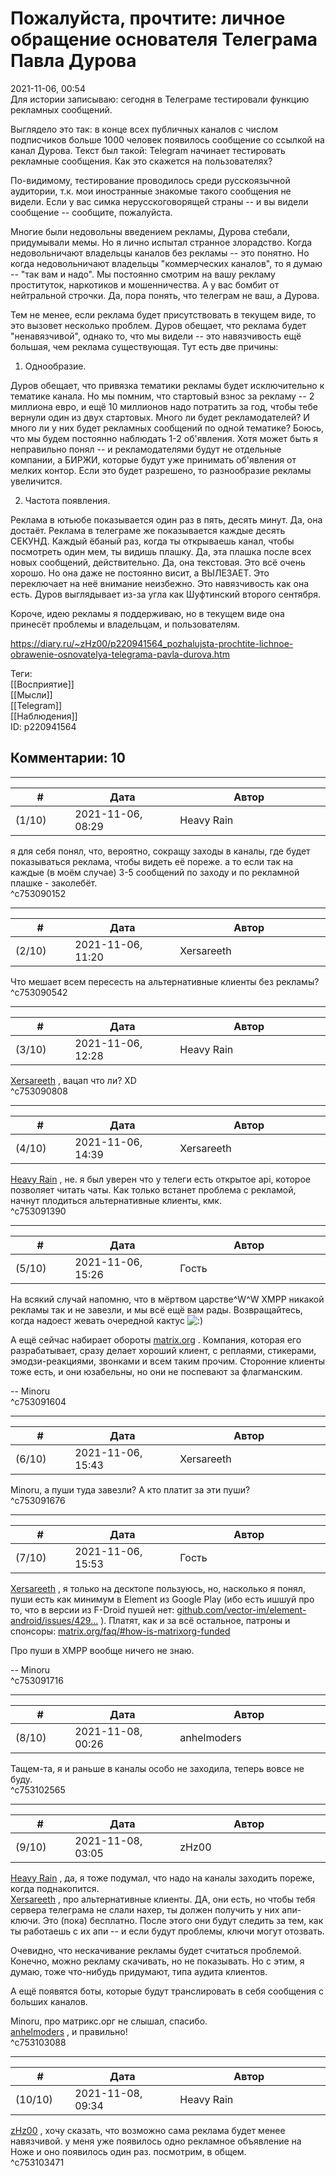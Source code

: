 Пожалуйста, прочтите: личное обращение основателя Телеграма Павла Дурова
========================================================================

  
2021-11-06, 00:54  
 Для истории записываю: сегодня в Телеграме тестировали функцию рекламных сообщений.   
   
 Выглядело это так: в конце всех публичных каналов с числом подписчиков больше 1000 человек появилось сообщение со ссылкой на канал Дурова. Текст был такой: Telegram начинает тестировать рекламные сообщения. Как это скажется на пользователях?   
   
 По-видимому, тестирование проводилось среди русскоязычной аудитории, т.к. мои иностранные знакомые такого сообщения не видели. Если у вас симка нерусскоговорящей страны -- и вы видели сообщение -- сообщите, пожалуйста.   
   
 Многие были недовольны введением рекламы, Дурова стебали, придумывали мемы. Но я лично испытал странное злорадство. Когда недовольничают владельцы каналов без рекламы -- это понятно. Но когда недовольничают владельцы "коммерческих каналов", то я думаю -- "так вам и надо". Мы постоянно смотрим на вашу рекламу проституток, наркотиков и мошенничества. А у вас бомбит от нейтральной строчки. Да, пора понять, что телеграм не ваш, а Дурова.   
   
 Тем не менее, если реклама будет присутствовать в текущем виде, то это вызовет несколько проблем. Дуров обещает, что реклама будет "ненавязчивой", однако то, что мы видели -- это навязчивость ещё большая, чем реклама существующая. Тут есть две причины:   
   
 1. Однообразие.   
   
 Дуров обещает, что привязка тематики рекламы будет исключительно к тематике канала. Но мы помним, что стартовый взнос за рекламу -- 2 миллиона евро, и ещё 10 миллионов надо потратить за год, чтобы тебе вернули один из двух стартовых. Много ли будет рекламодателей? И много ли у них будет рекламных сообщений по одной тематике? Боюсь, что мы будем постоянно наблюдать 1-2 об'явления. Хотя может быть я неправильно понял -- и рекламодателями будут не отдельные компании, а БИРЖИ, которые будут уже принимать об'явления от мелких контор. Если это будет разрешено, то разнообразие рекламы увеличится.   
   
 2. Частота появления.   
   
 Реклама в ютьюбе показывается один раз в пять, десять минут. Да, она достаёт. Реклама в телеграме же показывается каждые десять СЕКУНД. Каждый ёбаный раз, когда ты открываешь канал, чтобы посмотреть один мем, ты видишь плашку. Да, эта плашка после всех новых сообщений, действительно. Да, она текстовая. Это всё очень хорошо. Но она даже не постоянно висит, а ВЫЛЕЗАЕТ. Это переключает на неё внимание неизбежно. Это навязчивость как она есть. Дуров выглядывает из-за угла как Шуфтинский второго сентября.   
   
 Короче, идею рекламы я поддерживаю, но в текущем виде она принесёт проблемы и владельцам, и пользователям.   
  
<https://diary.ru/~zHz00/p220941564_pozhalujsta-prochtite-lichnoe-obrawenie-osnovatelya-telegrama-pavla-durova.htm>  
  
Теги:  
[[Восприятие]]  
[[Мысли]]  
[[Telegram]]  
[[Наблюдения]]  
ID: p220941564  


Комментарии: 10
---------------

  


---



|         #         |              Дата              |                     Автор                     |           ID           |
| --- | --- | --- | --- |
| (1/10) | 2021-11-06, 08:29 | Heavy Rain | c753090152 |

  
 я для себя понял, что, вероятно, сокращу заходы в каналы, где будет показываться реклама, чтобы видеть её пореже. а то если так на каждые (в моём случае) 3-5 сообщений по заходу и по рекламной плашке - заколебёт.   
 ^c753090152

---



|         #         |              Дата              |                     Автор                     |           ID           |
| --- | --- | --- | --- |
| (2/10) | 2021-11-06, 11:20 | Xersareeth | c753090542 |

  
 Что мешает всем пересесть на альтернативные клиенты без рекламы?   
 ^c753090542

---



|         #         |              Дата              |                     Автор                     |           ID           |
| --- | --- | --- | --- |
| (3/10) | 2021-11-06, 12:28 | Heavy Rain | c753090808 |

  
  [Xersareeth](https://BurrowDeclassified.diary.ru "One more fang")  , вацап что ли? XD   
 ^c753090808

---



|         #         |              Дата              |                     Автор                     |           ID           |
| --- | --- | --- | --- |
| (4/10) | 2021-11-06, 14:39 | Xersareeth | c753091390 |

  
  [Heavy Rain](https://kogacz.diary.ru "emotional weather report")  , не. я был уверен что у телеги есть открытое api, которое позволяет читать чаты. Как только встанет проблема с рекламой, начнут плодиться альтернативные клиенты, кмк.   
 ^c753091390

---



|         #         |              Дата              |                     Автор                     |           ID           |
| --- | --- | --- | --- |
| (5/10) | 2021-11-06, 15:26 | Гость | c753091604 |

  
 На всякий случай напомню, что в мёртвом царстве^W^W XMPP никакой рекламы так и не завезли, и мы всё ещё вам рады. Возвращайтесь, когда надоест жевать очередной кактус ![:)](/picture/3.gif)   
   
 А ещё сейчас набирает обороты  [matrix.org](https://matrix.org)  . Компания, которая его разрабатывает, сразу делает хороший клиент, с реплаями, стикерами, эмодзи-реакциями, звонками и всем таким прочим. Сторонние клиенты тоже есть, и они юзабельны, но они не поспевают за флагманским.   
   
 -- Minoru   
 ^c753091604

---



|         #         |              Дата              |                     Автор                     |           ID           |
| --- | --- | --- | --- |
| (6/10) | 2021-11-06, 15:43 | Xersareeth | c753091676 |

  
 Minoru, а пуши туда завезли? А кто платит за эти пуши?   
 ^c753091676

---



|         #         |              Дата              |                     Автор                     |           ID           |
| --- | --- | --- | --- |
| (7/10) | 2021-11-06, 15:53 | Гость | c753091716 |

  
  [Xersareeth](https://BurrowDeclassified.diary.ru "One more fang")  , я только на десктопе пользуюсь, но, насколько я понял, пуши есть как минимум в Element из Google Play (ибо есть ишшуй про то, что в версии из F-Droid пушей нет:  [github.com/vector-im/element-android/issues/429...](https://github.com/vector-im/element-android/issues/4298)  ). Платят, как и за всё остальное, патроны и спонсоры:  [matrix.org/faq/#how-is-matrixorg-funded](https://matrix.org/faq/#how-is-matrixorg-funded)    
   
 Про пуши в XMPP вообще ничего не знаю.   
   
 -- Minoru   
 ^c753091716

---



|         #         |              Дата              |                     Автор                     |           ID           |
| --- | --- | --- | --- |
| (8/10) | 2021-11-08, 00:26 | anhelmoders | c753102565 |

  
 Тащем-та, я и раньше в каналы особо не заходила, теперь вовсе не буду.   
 ^c753102565

---



|         #         |              Дата              |                     Автор                     |           ID           |
| --- | --- | --- | --- |
| (9/10) | 2021-11-08, 03:05 | zHz00 | c753103088 |

  
  [Heavy Rain](https://kogacz.diary.ru "emotional weather report")  , да, я тоже подумал, что надо на каналы заходить пореже, когда поднакопится.   
  [Xersareeth](https://BurrowDeclassified.diary.ru "One more fang")  , про альтернативные клиенты. ДА, они есть, но чтобы тебя сервера телеграма не слали нахер, ты должен получить у них апи-ключи. Это (пока) бесплатно. После этого они будут следить за тем, как ты работаешь с их апи -- и если будут проблемы, ключи могут отозвать.   
   
 Очевидно, что нескачивание рекламы будет считаться проблемой. Конечно, можно рекламу скачивать, но не показывать. Но с этим, я думаю, тоже что-нибудь придумают, типа аудита клиентов.   
   
 А ещё появятся боты, которые будут транслировать в себя сообщения с больших каналов.   
   
 Minoru, про матрикс.орг не слышал, спасибо.   
  [anhelmoders](https://anhelmoders.diary.ru "No plans. Only wonders.")  , и правильно!   
 ^c753103088

---



|         #         |              Дата              |                     Автор                     |           ID           |
| --- | --- | --- | --- |
| (10/10) | 2021-11-08, 09:34 | Heavy Rain | c753103471 |

  
  [zHz00](https://zHz00.diary.ru "Untitled")  , хочу сказать, что возможно сама реклама будет менее навязчивой. у меня уже появилось одно рекламное объявление на Ноже и оно появилось один раз. посмотрим, в общем.   
 ^c753103471
